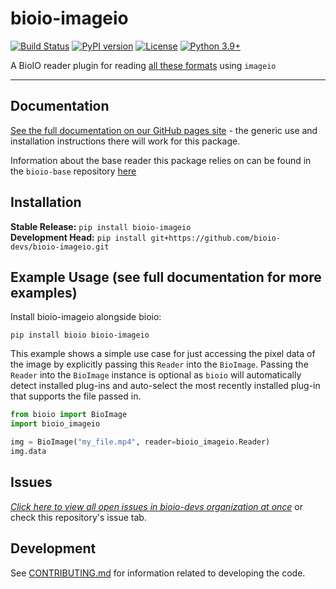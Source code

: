 # bioio-imageio

[![Build Status](https://github.com/bioio-devs/bioio-imageio/actions/workflows/ci.yml/badge.svg)](https://github.com/bioio-devs/bioio-imageio/actions)
[![PyPI version](https://badge.fury.io/py/bioio-imageio.svg)](https://badge.fury.io/py/bioio-imageio)
[![License](https://img.shields.io/badge/License-BSD%203--Clause-blue.svg)](https://opensource.org/licenses/BSD-3-Clause)
[![Python 3.9+](https://img.shields.io/badge/python-3.9,3.10,3.11-blue.svg)](https://www.python.org/downloads/release/python-390/)

A BioIO reader plugin for reading [all these formats](https://imageio.readthedocs.io/en/stable/formats/index.html) using `imageio`

--- 


## Documentation

[See the full documentation on our GitHub pages site](https://bioio-devs.github.io/bioio/OVERVIEW.html) - the generic use and installation instructions there will work for this package.

Information about the base reader this package relies on can be found in the `bioio-base` repository [here](https://github.com/bioio-devs/bioio-base)

## Installation

**Stable Release:** `pip install bioio-imageio`<br>
**Development Head:** `pip install git+https://github.com/bioio-devs/bioio-imageio.git`

## Example Usage (see full documentation for more examples)

Install bioio-imageio alongside bioio:

`pip install bioio bioio-imageio`


This example shows a simple use case for just accessing the pixel data of the image
by explicitly passing this `Reader` into the `BioImage`. Passing the `Reader` into
the `BioImage` instance is optional as `bioio` will automatically detect installed
plug-ins and auto-select the most recently installed plug-in that supports the file
passed in.
```python
from bioio import BioImage
import bioio_imageio

img = BioImage("my_file.mp4", reader=bioio_imageio.Reader)
img.data
```

## Issues
[_Click here to view all open issues in bioio-devs organization at once_](https://github.com/search?q=user%3Abioio-devs+is%3Aissue+is%3Aopen&type=issues&ref=advsearch) or check this repository's issue tab.


## Development

See [CONTRIBUTING.md](CONTRIBUTING.md) for information related to developing the code.
